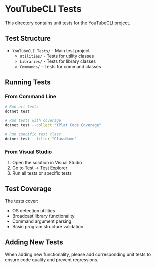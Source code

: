 # YouTubeCLI Tests

This directory contains unit tests for the YouTubeCLI project.

## Test Structure

- `YouTubeCLI.Tests/` - Main test project
  - `Utilities/` - Tests for utility classes
  - `Libraries/` - Tests for library classes
  - `Commands/` - Tests for command classes

## Running Tests

### From Command Line

```bash
# Run all tests
dotnet test

# Run tests with coverage
dotnet test --collect:"XPlat Code Coverage"

# Run specific test class
dotnet test --filter "ClassName"
```

### From Visual Studio

1. Open the solution in Visual Studio
2. Go to Test → Test Explorer
3. Run all tests or specific tests

## Test Coverage

The tests cover:

- OS detection utilities
- Broadcast library functionality
- Command argument parsing
- Basic program structure validation

## Adding New Tests

When adding new functionality, please add corresponding unit tests to ensure code quality and prevent regressions.
